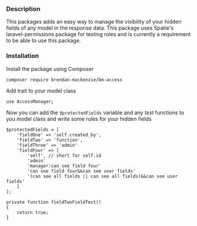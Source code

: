 ### Description
This packages adds an easy way to manage the visibility of your hidden fields of any model in the response data. This package uses Spatie's laravel-permissions package for testing roles and is currently a requirement to be able to use this package.

### Installation

Install the package using Composer
```
composer require brendan-mackenzie/bm-access
```

Add trait to your model class
```
use AccessManager;
```

Now you can add the `$protectedFields` variable and any *test* functions to you model class and write some rules for your hidden fields
```
$protectedFields = [
    'fieldOne' => 'self.created_by',
    'fieldTwo' => 'function',
    'fieldThree' => 'admin'
    'fieldFour' => [
        'self', // short for self.id
        'admin'
        'manager:can see field four'
        'can see field four&&can see user fields'
        '(can see all fields || can see all fields)&&can see user fields'
    ]
];

private function fieldTwoFieldTest()
{
    return true;
}
```